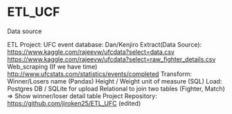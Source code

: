 # ETL_UCF

Data source

ETL Project: UFC event database:   Dan/Kenjiro
Extract(Data Source):
https://www.kaggle.com/rajeevw/ufcdata?select=data.csv
https://www.kaggle.com/rajeevw/ufcdata?select=raw_fighter_details.csv
Web_scraping (If we have time)
http://www.ufcstats.com/statistics/events/completed
Transform:
Winner/Losers name (Pandas)
Height / Weight unit of measure (SQL)
Load:
Postgres DB / SQLite for upload
Relational to join two tables (Fighter, Match) => Show winner/loser detail table
Project Repository:
https://github.com/jiroken25/ETL_UFC (edited) 